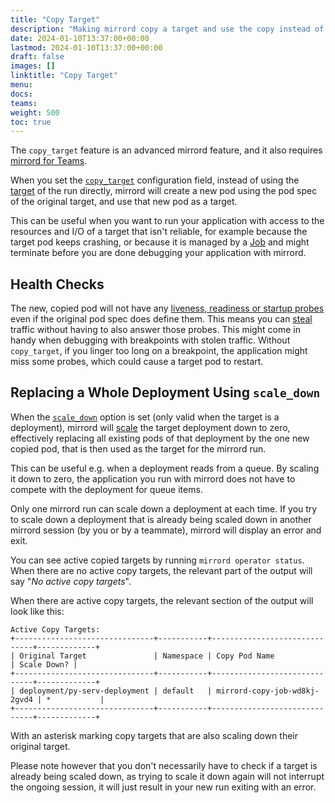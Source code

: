 ```yaml
---
title: "Copy Target"
description: "Making mirrord copy a target and use the copy instead of the original"
date: 2024-01-10T13:37:00+00:00
lastmod: 2024-01-10T13:37:00+00:00
draft: false
images: []
linktitle: "Copy Target"
menu:
docs:
teams:
weight: 500
toc: true
---
```


The `copy_target` feature is an advanced mirrord feature, and it also requires [mirrord for Teams](/docs/teams/introduction/).

When you set the [`copy_target`](/docs/overview/configuration/#feature-copy_target) configuration field, instead of
using the [target](/docs/reference/targets/) of the run directly, mirrord will create a new pod
using the pod spec of the original target, and use that new pod as a target.

This can be useful when you want to run your application with access to the resources and I/O of a target that isn't
reliable, for example because the target pod keeps crashing, or because it is managed by a
[Job](https://kubernetes.io/docs/concepts/workloads/controllers/job/) and might terminate before you are done debugging
your application with mirrord.

## Health Checks

The new, copied pod will not have any
[liveness, readiness or startup probes](https://kubernetes.io/docs/tasks/configure-pod-container/configure-liveness-readiness-startup-probes/)
even if the original pod spec does define them.
This means you can [steal](/docs/overview/configuration/#feature-network-incoming-mode) traffic without having to
also answer those probes. This might come in handy when debugging with breakpoints with stolen traffic. Without
`copy_target`, if you linger too long on a breakpoint, the application might miss some probes, which could cause a
target pod to restart.

## Replacing a Whole Deployment Using `scale_down`

When the [`scale_down`](/docs/overview/configuration/#feature-copy_target-scale_down) option is set (only valid
when the target is a deployment), mirrord will
[scale](https://kubernetes.io/docs/concepts/workloads/controllers/deployment/#scaling-a-deployment) the target
deployment down to zero, effectively replacing all existing pods of that deployment by the one new copied pod, that
is then used as the target for the mirrord run.

This can be useful e.g. when a deployment reads from a queue. By scaling it down to zero, the application you run
with mirrord does not have to compete with the deployment for queue items.

Only one mirrord run can scale down a deployment at each time. If you try to scale down a deployment that is already
being scaled down in another mirrord session (by you or by a teammate), mirrord will display an error and exit.

You can see active copied targets by running `mirrord operator status`.
When there are no active copy targets, the relevant part of the output will say "_No active copy targets_".

When there are active copy targets, the relevant section of the output will look like this:

```
Active Copy Targets:
+-------------------------------+-----------+------------------------------+-------------+
| Original Target               | Namespace | Copy Pod Name                | Scale Down? |
+-------------------------------+-----------+------------------------------+-------------+
| deployment/py-serv-deployment | default   | mirrord-copy-job-wd8kj-2gvd4 | *           |
+-------------------------------+-----------+------------------------------+-------------+
```

With an asterisk marking copy targets that are also scaling down their original target.

Please note however that you don't necessarily have to check if a target is already being scaled down, as trying to
scale it down again will not interrupt the ongoing session, it will just result in your new run exiting with an error.
